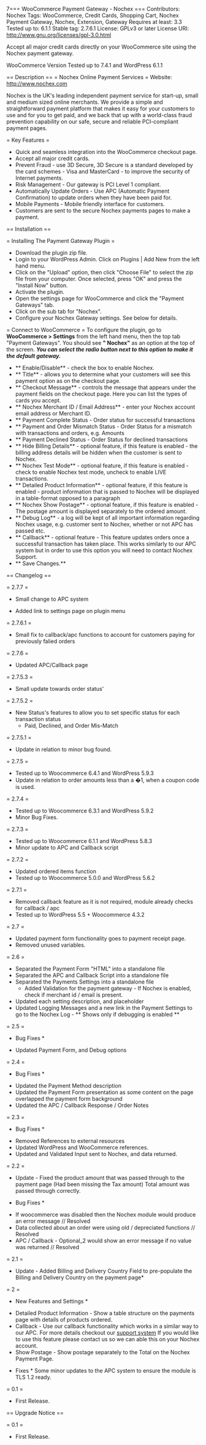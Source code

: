 7=== WooCommerce Payment Gateway - Nochex ===
Contributors: Nochex 
Tags: WooCommerce, Credit Cards, Shopping Cart, Nochex Payment Gateway, Nochex, Extension, Gateway
Requires at least: 3.3
Tested up to: 6.1.1
Stable tag: 2.7.6.1
License: GPLv3 or later 
License URI: http://www.gnu.org/licenses/gpl-3.0.html

Accept all major credit cards directly on your WooCommerce site using the Nochex payment gateway.

WooCommerce Version Tested up to 7.4.1 and WordPress 6.1.1

== Description ==
= Nochex Online Payment Services =
Website: http://www.nochex.com

Nochex is the UK's leading independent payment service for start-up, small and medium sized online merchants. We provide a simple and straightforward payment platform that makes 
it easy for your customers to use and for you to get paid, and we back that up with a world-class fraud prevention capability on our safe, secure and reliable PCI-compliant payment pages.

= Key Features =
* Quick and seamless integration into the WooCommerce checkout page.
* Accept all major credit cards.
* Prevent Fraud - use 3D Secure, 3D Secure is a standard developed by the card schemes - Visa and MasterCard - to improve the security of Internet payments.
* Risk Management - Our gateway is PCI Level 1 compliant.
* Automatically Update Orders - Use APC (Automatic Payment Confirmation) to update orders when they have been paid for.
* Mobile Payments - Mobile friendly interface for customers.
* Customers are sent to the secure Nochex payments pages to make a payment.

== Installation ==

= Installing The Payment Gateway Plugin =
* Download the plugin zip file.
* Login to your WordPress Admin. Click on Plugins | Add New from the left hand menu.
* Click on the "Upload" option, then click "Choose File" to select the zip file from your computer. Once selected, press "OK" and press the "Install Now" button.
* Activate the plugin.
* Open the settings page for WooCommerce and click the "Payment Gateways" tab.
* Click on the sub tab for "Nochex".
* Configure your Nochex Gateway settings. See below for details.

= Connect to WooCommerce =
To configure the plugin, go to **WooCommerce > Settings** from the left hand menu, then the top tab "Payment Gateways". You should see __" Nochex"__ as an option at the top of the screen. 
__*You can select the radio button next to this option to make it the default gateway.*__

* ** Enable/Disable** - check the box to enable Nochex.
* ** Title** - allows you to determine what your customers will see this payment option as on the checkout page.
* ** Checkout Message** - controls the message that appears under the payment fields on the checkout page. Here you can list the types of cards you accept.
* ** Nochex Merchant ID / Email Address** - enter your Nochex account email address or Merchant ID.
* ** Payment Complete Status - Order status for successful transactions
* ** Payment and Order Mismatch Status - Order Status for a mismatch with transactions and orders, e.g. Amounts
* ** Payment Declined Status - Order Status for declined transactions
* ** Hide Billing Details** - optional feature, if this feature is enabled - the billing address details will be hidden when the customer is sent to Nochex.
* ** Nochex Test Mode** - optional feature, if this feature is enabled - check to enable Nochex test mode, uncheck to enable LIVE transactions.
* ** Detailed Product Information** - optional feature, if this feature is enabled - product information that is passed to Nochex will be displayed in a table-format opposed to a paragraph
* ** Nochex Show Postage** - optional feature, if this feature is enabled - The postage amount is displayed separately to the ordered amount.
* ** Debug Log** - a log will be kept of all important information regarding Nochex usage, e.g. customer sent to Nochex, whether or not APC has passed etc.
* ** Callback** - optional feature - This feature updates orders once a successful transaction has taken place. This works similarly to our APC system but in order to use this option you will need to contact Nochex Support.
* ** Save Changes.** 

== Changelog ==

= 2.7.7 =

- Small change to APC system

- Added link to settings page on plugin menu

= 2.7.6.1 =

- Small fix to callback/apc functions to account for customers paying for previously falied orders

= 2.7.6 =

- Updated APC/Callback page

= 2.7.5.3 =

- Small update towards order status'

= 2.7.5.2 = 

- New Status's features to allow you to set specific status for each transaction status
	- Paid, Declined, and Order Mis-Match

= 2.7.5.1 =

- Update in relation to minor bug found.

= 2.7.5 =

- Tested up to Woocommerce 6.4.1 and WordPress 5.9.3
- Update in relation to order amounts less than a �1, when a coupon code is used.

= 2.7.4 =

- Tested up to Woocommerce 6.3.1 and WordPress 5.9.2
- Minor Bug Fixes.

= 2.7.3 =

- Tested up to Woocommerce 6.1.1 and WordPress 5.8.3
- Minor update to APC and Callback script

= 2.7.2 = 

- Updated ordered items function
- Tested up to Woocommerce 5.0.0 and WordPress 5.6.2

= 2.7.1 =

- Removed callback feature as it is not required, module already checks for callback / apc
- Tested up to WordPress 5.5 + Woocommerce 4.3.2

= 2.7 =

- Updated payment form functionality goes to payment receipt page.
- Removed unused variables.

= 2.6 =

- Separated the Payment Form "HTML" into a standalone file
- Separated the APC and Callback Script into a standalone file
- Separated the Payments Settings into a standalone file
	+ Added Validation for the payment gateway - If Nochex is enabled, check if merchant id / email is present.
- Updated each setting description, and placeholder
- Updated Logging Messages and a new link in the Payment Settings to go to the Nochex Log - ** Shows only if debugging is enabled **

= 2.5 =

* Bug Fixes *

- Updated Payment Form, and Debug options

= 2.4 =

* Bug Fixes *

- Updated the Payment Method description
- Updated the Payment Form presentation as some content on the page overlapped the payment form background
- Updated the APC / Callback Response / Order Notes

= 2.3 =

* Bug Fixes *

- Removed References to external resources
- Updated WordPress and WooCommerce references.
- Updated and Validated Input sent to Nochex, and data returned.

= 2.2 =

* Update - Fixed the product amount that was passed through to the payment page (Had been missing the Tax amount) Total amount was passed through correctly.

* Bug Fixes *

- If woocommerce was disabled then the Nochex module would produce an error message // Resolved
- Data collected about an order were using old / depreciated functions // Resolved
- APC / Callback - Optional_2 would show an error message if no value was returned // Resolved

= 2.1 =

* Update - Added Billing and Delivery Country Field to pre-populate the Billing and Delivery Country on the payment page*

= 2 =

* New Features and Settings *

- Detailed Product Information - Show a table structure on the payments page with details of products ordered.
- Callback - Use our callback functionality which works in a similar way to our APC. For more details checkout our <a href="https://support.nochex.com/">support system</a> If you would like to use this feature please contact us so we can able this on your Nochex account.
- Show Postage - Show postage separately to the Total on the Nochex Payment Page.

* Fixes *
Some minor updates to the APC system to ensure the module is TLS 1.2 ready.

= 0.1 =
* First Release.

== Upgrade Notice ==

= 0.1 =
* First Release.
